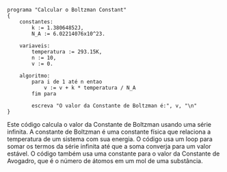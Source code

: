 ```portuguol
programa "Calcular o Boltzman Constant"
{
    constantes:
        k := 1.38064852J,
        N_A := 6.02214076x10^23.

    variaveis:
        temperatura := 293.15K,
        n := 10,
        v := 0.

    algoritmo:
        para i de 1 até n entao
            v := v + k * temperatura / N_A
        fim para

        escreva "O valor da Constante de Boltzman é:", v, "\n"
}
```

Este código calcula o valor da Constante de Boltzman usando uma série infinita. A constante de Boltzman é uma constante física que relaciona a temperatura de um sistema com sua energia. O código usa um loop para somar os termos da série infinita até que a soma converja para um valor estável. O código também usa uma constante para o valor da Constante de Avogadro, que é o número de átomos em um mol de uma substância.
